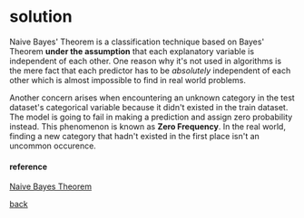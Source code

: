 # solution

Naive Bayes' Theorem is a classification technique based on Bayes' Theorem **under the assumption** that each explanatory variable is independent of each other. One reason why it's not used in algorithms is the mere fact that each predictor has to be *absolutely* independent of each other which is almost impossible to find in real world problems.

Another concern arises when encountering an unknown category in the test dataset's categorical variable because it didn't existed in the train dataset. The model is going to fail in making a prediction and assign zero probability instead. This phenomenon is known as **Zero Frequency**. In the real world, finding a new category that hadn't existed in the first place isn't an uncommon occurence.

#### reference
[Naive Bayes Theorem](https://www.analyticsvidhya.com/blog/2017/09/naive-bayes-explained/#:~:text=Naive%20Bayes%20Model-,What%20is%20Naive%20Bayes%20algorithm%3F,presence%20of%20any%20other%20feature.)

[back](./challenge.md)
